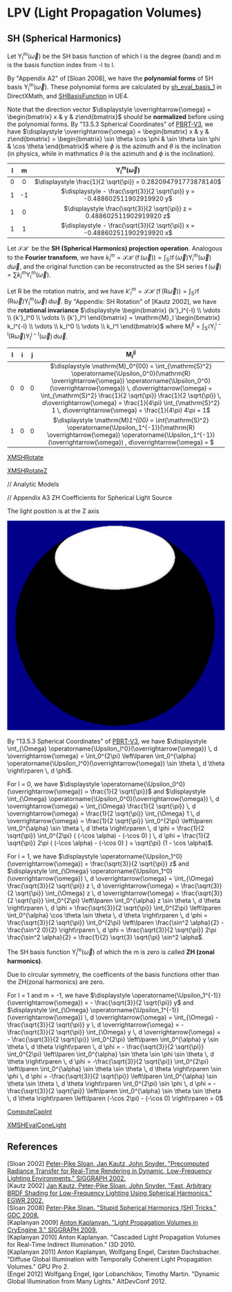 # LPV (Light Propagation Volumes)  

## SH (Spherical Harmonics)  

Let $\displaystyle \operatorname{\Upsilon_l^m}(\overrightarrow{\omega})$ be the SH basis function of which l is the degree (band) and m is the basis function index from -l to l.  

By "Appendix A2" of \[Sloan 2008\], we have the **polynomial forms** of SH basis $\displaystyle \operatorname{\Upsilon_l^m}(\overrightarrow{\omega})$. These polynomial forms are calculated by [sh_eval_basis_1](https://github.com/microsoft/DirectXMath/blob/jul2018b/SHMath/DirectXSH.cpp#L105) in DirectXMath, and [SHBasisFunction](https://github.com/EpicGames/UnrealEngine/blob/4.27/Engine/Shaders/Private/SHCommon.ush#L215) in UE4.  

Note that the direction vector $\displaystyle \overrightarrow{\omega} = \begin{bmatrix} x & y & z\end{bmatrix}$ should be **normalized** before using the polynomial forms. By "13.5.3 Spherical Coordinates" of [PBRT-V3](https://pbr-book.org/3ed-2018/Monte_Carlo_Integration/Transforming_between_Distributions#SphericalCoordinates), we have $\displaystyle \overrightarrow{\omega} = \begin{bmatrix} x & y & z\end{bmatrix} = \begin{bmatrix} \sin \theta \cos \phi & \sin \theta \sin \phi & \cos \theta \end{bmatrix}$ where $\displaystyle \phi$ is the azimuth and $\displaystyle \theta$ is the inclination (in physics, while in mathmatics $\displaystyle \theta$ is the azimuth and $\displaystyle \phi$ is the inclination).  

l  |  m  | $\displaystyle \operatorname{\Upsilon_l^m}(\overrightarrow{\omega})$  
:-: | :-: | :-:  
0  |  0  | $\displaystyle \frac{1}{2 \sqrt{\pi}} = 0.282094791773878140$       
1  | -1  | $\displaystyle - \frac{\sqrt{3}}{2 \sqrt{\pi}} y = -0.488602511902919920 y$     
1  |  0  | $\displaystyle \frac{\sqrt{3}}{2 \sqrt{\pi}} z = 0.488602511902919920 z$     
1  |  1  | $\displaystyle - \frac{\sqrt{3}}{2 \sqrt{\pi}} x = -0.488602511902919920 x$     


Let $\displaystyle \operatorname{\mathcal{SH}}$ be the **SH (Spherical Harmonics) projection operation**. Analogous to the **Fourier transform**, we have $\displaystyle k_l^m = \operatorname{\mathcal{SH}}(\operatorname{f}(\overrightarrow{\omega})) = \int_{\mathrm{S}^2} \operatorname{f}(\overrightarrow{\omega}) \operatorname{\Upsilon_l^m}(\overrightarrow{\omega}) \, d\overrightarrow{\omega}$, and the original function can be reconstructed as the SH series $\displaystyle\operatorname{f}(\overrightarrow{\omega}) = \sum k_l^m \operatorname{\Upsilon_l^m}(\overrightarrow{\omega})$.  

Let R be the rotation matrix, and we have $\displaystyle {k'}_l^m = \operatorname{\mathcal{SH}}(\operatorname{f}(\mathrm{R} \overrightarrow{\omega})) = \int_{\mathrm{S}^2} \operatorname{f}(\mathrm{R} \overrightarrow{\omega}) \operatorname{\Upsilon_l^m}(\overrightarrow{\omega}) \, d\overrightarrow{\omega}$. By "Appendix: SH Rotation" of \[Kautz 2002\], we have the **rotational invariance** $\displaystyle \begin{bmatrix} {k'}_l^{-l} \\ \vdots \\ {k'}_l^0 \\ \vdots \\ {k'}_l^l \end{bmatrix} = \mathrm{M}_l \begin{bmatrix} k_l^{-l} \\ \vdots \\ k_l^0 \\ \vdots \\ k_l^l \end{bmatrix}$ where $\displaystyle \mathrm{M}_l^{ij} = \int_{\mathrm{S}^2} \operatorname{\Upsilon_l^{i - l}}(\mathrm{R} \overrightarrow{\omega}) \operatorname{\Upsilon_l^{j - l}}(\overrightarrow{\omega}) \, d\overrightarrow{\omega}$.  

l | i | j | $\displaystyle \mathrm{M}_l^{ij}$  
:-: | :-: | :-: | :-:  
0 | 0 | 0 | $\displaystyle \mathrm{M}_0^{00} = \int_{\mathrm{S}^2} \operatorname{\Upsilon_0^0}(\mathrm{R} \overrightarrow{\omega}) \operatorname{\Upsilon_0^0}(\overrightarrow{\omega}) \, d\overrightarrow{\omega} = \int_{\mathrm{S}^2} \frac{1}{2 \sqrt{\pi}} \frac{1}{2 \sqrt{\pi}} \, d\overrightarrow{\omega} = \frac{1}{4\pi} \int_{\mathrm{S}^2} 1 \, d\overrightarrow{\omega} = \frac{1}{4\pi} 4\pi = 1$  
1 | 0 | 0| $\displaystyle \mathrm{M}_1^{00} = \int_{\mathrm{S}^2} \operatorname{\Upsilon_1^{-1}}(\mathrm{R} \overrightarrow{\omega}) \operatorname{\Upsilon_1^{-1}}(\overrightarrow{\omega}) \, d\overrightarrow{\omega} = $  
   
[XMSHRotate](https://github.com/microsoft/DirectXMath/blob/jul2018b/SHMath/DirectXSH.cpp#L1026)  

[XMSHRotateZ](https://github.com/microsoft/DirectXMath/blob/jul2018b/SHMath/DirectXSH.cpp#L1163)  

// Analytic Models

// Appendix A3 ZH Coefficients for Spherical Light Source  

The light position is at the Z axis  

![](LPV-1.png)  

By "13.5.3 Spherical Coordinates" of [PBRT-V3](https://pbr-book.org/3ed-2018/Monte_Carlo_Integration/Transforming_between_Distributions#SphericalCoordinates), we have $\displaystyle \int_{\Omega} \operatorname{\Upsilon_l^0}(\overrightarrow{\omega}) \, d \overrightarrow{\omega} = \int_0^{2\pi} \left\lparen \int_0^{\alpha} \operatorname{\Upsilon_l^0}(\overrightarrow{\omega}) \sin \theta \, d \theta \right\rparen \, d \phi$.  

For l = 0, we have $\displaystyle \operatorname{\Upsilon_0^0}(\overrightarrow{\omega}) = \frac{1}{2 \sqrt{\pi}}$ and $\displaystyle \int_{\Omega} \operatorname{\Upsilon_0^0}(\overrightarrow{\omega}) \, d \overrightarrow{\omega} = \int_{\Omega} \frac{1}{2 \sqrt{\pi}} \, d \overrightarrow{\omega} = \frac{1}{2 \sqrt{\pi}} \int_{\Omega} 1 \, d \overrightarrow{\omega} = \frac{1}{2 \sqrt{\pi}} \int_0^{2\pi} \left\lparen \int_0^{\alpha} \sin \theta \, d \theta \right\rparen \, d \phi = \frac{1}{2 \sqrt{\pi}} \int_0^{2\pi} ( (-\cos \alpha) - (-\cos 0) ) \, d \phi = \frac{1}{2 \sqrt{\pi}} 2\pi ( (-\cos \alpha) - (-\cos 0) ) = \sqrt{\pi} (1 - \cos \alpha)$.  

For l = 1, we have $\displaystyle \operatorname{\Upsilon_1^0}(\overrightarrow{\omega}) = \frac{\sqrt{3}}{2 \sqrt{\pi}} z$ and $\displaystyle \int_{\Omega} \operatorname{\Upsilon_1^0}(\overrightarrow{\omega}) \, d \overrightarrow{\omega} = \int_{\Omega} \frac{\sqrt{3}}{2 \sqrt{\pi}} z \, d \overrightarrow{\omega} = \frac{\sqrt{3}}{2 \sqrt{\pi}} \int_{\Omega} z \, d \overrightarrow{\omega} = \frac{\sqrt{3}}{2 \sqrt{\pi}} \int_0^{2\pi} \left\lparen \int_0^{\alpha} z \sin \theta \, d \theta \right\rparen \, d \phi = \frac{\sqrt{3}}{2 \sqrt{\pi}} \int_0^{2\pi} \left\lparen \int_0^{\alpha} \cos \theta \sin \theta \, d \theta \right\rparen \, d \phi = \frac{\sqrt{3}}{2 \sqrt{\pi}} \int_0^{2\pi} \left\lparen \frac{\sin^2 \alpha}{2} - \frac{\sin^2 0}{2} \right\rparen \, d \phi = \frac{\sqrt{3}}{2 \sqrt{\pi}} 2\pi \frac{\sin^2 \alpha}{2} = \frac{1}{2} \sqrt{3} \sqrt{\pi} \sin^2 \alpha$.  

The SH basis function $\displaystyle \operatorname{\Upsilon_l^m}(\overrightarrow{\omega})$ of which the m is zero is called **ZH (zonal harmonics)**.  

Due to circular symmetry, the coefficents of the basis functions other than the ZH(zonal harmonics) are zero.  

For l = 1 and m = -1, we have $\displaystyle \operatorname{\Upsilon_1^{-1}}(\overrightarrow{\omega}) = - \frac{\sqrt{3}}{2 \sqrt{\pi}} y$ and $\displaystyle \int_{\Omega} \operatorname{\Upsilon_1^{-1}}(\overrightarrow{\omega}) \, d \overrightarrow{\omega} = \int_{\Omega} - \frac{\sqrt{3}}{2 \sqrt{\pi}} y \, d \overrightarrow{\omega} = - \frac{\sqrt{3}}{2 \sqrt{\pi}} \int_{\Omega} y \, d \overrightarrow{\omega} = - \frac{\sqrt{3}}{2 \sqrt{\pi}} \int_0^{2\pi} \left\lparen \int_0^{\alpha} y \sin \theta \, d \theta \right\rparen \, d \phi = - \frac{\sqrt{3}}{2 \sqrt{\pi}} \int_0^{2\pi} \left\lparen \int_0^{\alpha} \sin \theta \sin \phi \sin \theta \, d \theta \right\rparen \, d \phi = -\frac{\sqrt{3}}{2 \sqrt{\pi}} \int_0^{2\pi} \left\lparen \int_0^{\alpha} \sin \theta \sin \theta \, d \theta \right\rparen \sin \phi \, d \phi = -\frac{\sqrt{3}}{2 \sqrt{\pi}} \left\lparen \int_0^{\alpha} \sin \theta \sin \theta \, d \theta \right\rparen \int_0^{2\pi} \sin \phi \, d \phi = -\frac{\sqrt{3}}{2 \sqrt{\pi}} \left\lparen \int_0^{\alpha} \sin \theta \sin \theta \, d \theta \right\rparen \left\lparen (-\cos 2\pi) - (-\cos 0) \right\rparen = 0$


[ComputeCapInt](https://github.com/microsoft/DirectXMath/blob/jul2018b/SHMath/DirectXSH.cpp#L35)  

[XMSHEvalConeLight](https://github.com/microsoft/DirectXMath/blob/jul2018b/SHMath/DirectXSH.cpp#L4664)

## References  
\[Sloan 2002\] [Peter-Pike Sloan, Jan Kautz, John Snyder. "Precomputed Radiance Transfer for Real-Time Rendering in Dynamic, Low-Frequency Lighting Environments." SIGGRAPH 2002.](https://www.ppsloan.org/publications/shillum_final23.pdf)  
\[Kautz 2002\] [Jan Kautz, Peter-Pike Sloan, John Snyder. "Fast, Arbitrary BRDF Shading for Low-Frequency Lighting Using Spherical Harmonics." EGWR 2002.](http://www.ppsloan.org/publications/shbrdf_final17.pdf)  
\[Sloan 2008\] [Peter-Pike Sloan. "Stupid Spherical Harmonics (SH) Tricks." GDC 2008.](http://www.ppsloan.org/publications/StupidSH36.pdf)  
\[Kaplanyan 2009\] [Anton Kaplanyan. "Light Propagation Volumes in CryEngine 3." SIGGRAPH 2009.](https://advances.realtimerendering.com/s2009/Light_Propagation_Volumes.pdf)  
\[Kaplanyan 2010\] Anton Kaplanyan. "Cascaded Light Propagation Volumes for Real-Time Indirect Illumination." I3D 2010.  
\[Kaplanyan 2011\] Anton Kaplanyan, Wolfgang Engel, Carsten Dachsbacher. "Diffuse Global Illumination with Temporally Coherent Light Propagation Volumes." GPU Pro 2.  
\[Engel 2012\] Wolfgang Engel, Igor Lobanchikov, Timothy Martin. "Dynamic Global Illumination from Many Lights." AltDevConf 2012.  
